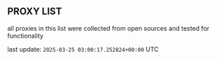 ## PROXY LIST

all proxies in this list were collected from open sources and tested for functionality

last update: `2025-03-25 03:00:17.252824+00:00` UTC